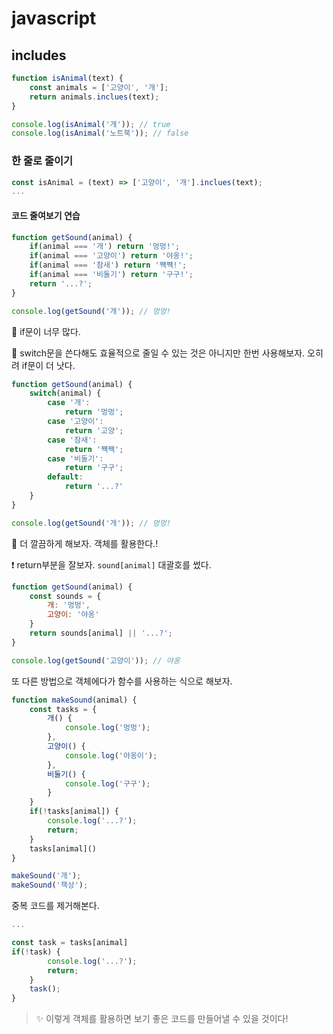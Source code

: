 # javascript
## includes

```js
function isAnimal(text) {
    const animals = ['고양이', '개'];
    return animals.inclues(text);
}

console.log(isAnimal('개')); // true
console.log(isAnimal('노트북')); // false
```

### 한 줄로 줄이기

```js
const isAnimal = (text) => ['고양이', '개'].inclues(text);
...
```

#### 코드 줄여보기 연습
```js
function getSound(animal) {
    if(animal === '개') return '멍멍!';
    if(animal === '고양이') return '야옹!';
    if(animal === '참새') return '쨱쨱!';
    if(animal === '비둘기') return '구구!';
    return '...?';
}

console.log(getSound('개')); // 멍멍!
```

🔺 if문이 너무 많다.

🔻 switch문을 쓴다해도 효율적으로 줄일 수 있는 것은 아니지만 한번 사용해보자. 오히려 if문이 더 낫다.

```js
function getSound(animal) {
    switch(animal) {
        case '개':
            return '멍멍';
        case '고양이':
            return '고양';
        case '참새':
            return '쨱짹';
        case '비둘기':
            return '구구';
        default:
            return '...?'
    }
}

console.log(getSound('개')); // 멍멍!
```

🔻 더 깔끔하게 해보자. 객체를 활용한다.!

❗️ return부분을 잘보자. `sound[animal]` 대괄호를 썼다.

```js
function getSound(animal) {
    const sounds = {
        개: '멍멍',
        고양이: '야옹'
    }
    return sounds[animal] || '...?';
}

console.log(getSound('고양이')); // 야옹 
```

또 다른 방법으로 객체에다가 함수를 사용하는 식으로 해보자.

```js
function makeSound(animal) {
    const tasks = {
        개() {
            console.log('멍멍');
        },
        고양이() {
            console.log('야옹이');
        },
        비둘기() {
            console.log('구구');
        }
    }
    if(!tasks[animal]) {
        console.log('...?');
        return;
    }
    tasks[animal]()
}

makeSound('개');
makeSound('책상');
```

중복 코드를 제거해본다.

```js
...

const task = tasks[animal]
if(!task) {
        console.log('...?');
        return;
    }
    task();
}
```

> ✨ 이렇게 객체를 활용하면 보기 좋은 코드를 만들어낼 수 있을 것이다!